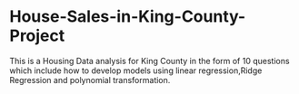 # House-Sales-in-King-County-Project
This is a Housing Data analysis for King County in the form of 10 questions which include how to develop models using linear regression,Ridge Regression and polynomial transformation.
